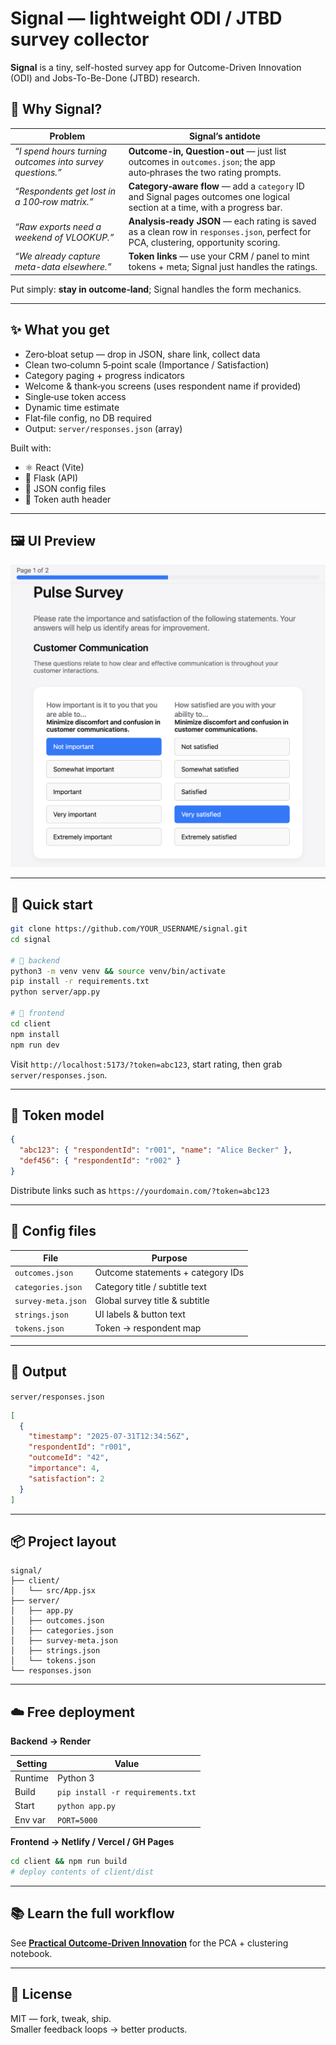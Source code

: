 # Signal — lightweight ODI / JTBD survey collector

**Signal** is a tiny, self-hosted survey app for Outcome-Driven Innovation (ODI) and Jobs-To-Be-Done (JTBD) research.

## 🤔 Why Signal?

| Problem | Signal’s antidote |
|---------|-------------------|
| *“I spend hours turning outcomes into survey questions.”* | **Outcome-in, Question-out** — just list outcomes in `outcomes.json`; the app auto‑phrases the two rating prompts. |
| *“Respondents get lost in a 100‑row matrix.”* | **Category‑aware flow** — add a `category` ID and Signal pages outcomes one logical section at a time, with a progress bar. |
| *“Raw exports need a weekend of VLOOKUP.”* | **Analysis‑ready JSON** — each rating is saved as a clean row in `responses.json`, perfect for PCA, clustering, opportunity scoring. |
| *“We already capture meta-data elsewhere.”* | **Token links** — use your CRM / panel to mint tokens + meta; Signal just handles the ratings. |

Put simply: **stay in outcome‑land**; Signal handles the form mechanics.

---

## ✨ What you get

- Zero‑bloat setup — drop in JSON, share link, collect data  
- Clean two‑column 5‑point scale (Importance / Satisfaction)  
- Category paging + progress indicators  
- Welcome & thank‑you screens (uses respondent name if provided)  
- Single‑use token access  
- Dynamic time estimate  
- Flat‑file config, no DB required  
- Output: `server/responses.json` (array)

Built with:

- ⚛️ React (Vite)  
- 🐍 Flask (API)  
- 📄 JSON config files  
- 🔑 Token auth header

---

## 🖼 UI Preview

![Survey UI screenshot](screenshots/survey-example.png)

---

## 🚀 Quick start

```bash
git clone https://github.com/YOUR_USERNAME/signal.git
cd signal

# 🔧 backend
python3 -m venv venv && source venv/bin/activate
pip install -r requirements.txt
python server/app.py

# 🎨 frontend
cd client
npm install
npm run dev
```

Visit `http://localhost:5173/?token=abc123`, start rating, then grab `server/responses.json`.

---

## 🔐 Token model

```json
{
  "abc123": { "respondentId": "r001", "name": "Alice Becker" },
  "def456": { "respondentId": "r002" }
}
```

Distribute links such as `https://yourdomain.com/?token=abc123`

---

## 📂 Config files

| File | Purpose |
|------|---------|
| `outcomes.json` | Outcome statements + category IDs |
| `categories.json` | Category title / subtitle text |
| `survey-meta.json` | Global survey title & subtitle |
| `strings.json` | UI labels & button text |
| `tokens.json` | Token → respondent map |

---

## 💾 Output

`server/responses.json`

```json
[
  {
	"timestamp": "2025-07-31T12:34:56Z",
	"respondentId": "r001",
	"outcomeId": "42",
	"importance": 4,
	"satisfaction": 2
  }
]
```

---

## 📦 Project layout
```
signal/
├── client/
│   └── src/App.jsx
├── server/
│   ├── app.py
│   ├── outcomes.json
│   ├── categories.json
│   ├── survey-meta.json
│   ├── strings.json
│   └── tokens.json
└── responses.json
```

---

## ☁️ Free deployment

**Backend → Render**

| Setting | Value |
|---------|-------|
| Runtime | Python 3 |
| Build   | `pip install -r requirements.txt` |
| Start   | `python app.py` |
| Env var | `PORT=5000` |

**Frontend → Netlify / Vercel / GH Pages**

```bash
cd client && npm run build
# deploy contents of client/dist
```

---

## 📚 Learn the full workflow

See **[Practical Outcome‑Driven Innovation](https://redlandroad.com/2024/05/27/practical-outcome-driven-innovation/)** for the PCA + clustering notebook.

---

## 🪪 License

MIT — fork, tweak, ship.  
Smaller feedback loops → better products.